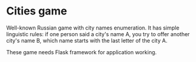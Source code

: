 # Cities game
Well-known Russian game with city names enumeration. It has simple linguistic rules: if one person said a city's name A, you try to offer another city's name B, which name starts with the last letter of the city A.

These game needs Flask framework for application working.

